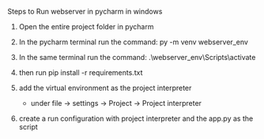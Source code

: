 Steps to Run webserver in pycharm in windows

1. Open the entire project folder in pycharm

3. In the pycharm terminal run the command: py -m venv webserver_env

3. In the same terminal run the command: .\webserver_env\Scripts\activate

5. then run pip install -r requirements.txt

6. add the virtual environment as the project interpreter
   - under file -> settings -> Project -> Project interpreter

7. create a run configuration with project interpreter and the app.py as the script   